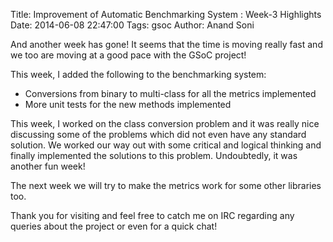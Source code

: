 Title: Improvement of Automatic Benchmarking System : Week-3 Highlights
Date: 2014-06-08 22:47:00
Tags: gsoc
Author: Anand Soni

And another week has gone! It seems that the time is moving really fast and we too are moving at a good pace with the GSoC project!

This week, I added the following to the benchmarking system:

* Conversions from binary to multi-class for all the metrics implemented
* More unit tests for the new methods implemented

This week, I worked on the class conversion problem and it was really nice discussing some of the problems which did not even have any standard solution.
We worked our way out with some critical and logical thinking and finally implemented the solutions to this problem. Undoubtedly, it was another fun week!
 
The next week we will try to make the metrics work for some other libraries too. 

Thank you for visiting and feel free to catch me on IRC regarding any queries about the project or even for a quick chat!
